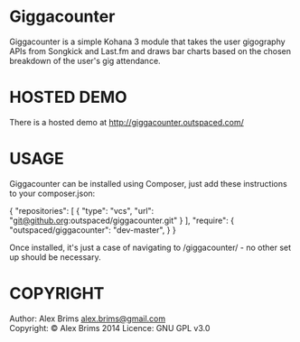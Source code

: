 Giggacounter
============

Giggacounter is a simple Kohana 3 module that takes the user gigography APIs from Songkick and Last.fm and draws bar charts based on the chosen breakdown of the user's gig attendance.

HOSTED DEMO
===========

There is a hosted demo at http://giggacounter.outspaced.com/

USAGE
=====

Giggacounter can be installed using Composer, just add these instructions to your composer.json:

{
        "repositories": [
                {
                        "type": "vcs",
                        "url": "git@github.org:outspaced/giggacounter.git"
                }
        ],
        "require": {
                "outspaced/giggacounter": "dev-master",
        }
}

Once installed, it's just a case of navigating to <yoururl>/giggacounter/ - no other set up should be necessary.

COPYRIGHT
======

Author: Alex Brims <alex.brims@gmail.com>  
Copyright: © Alex Brims 2014
Licence: GNU GPL v3.0
